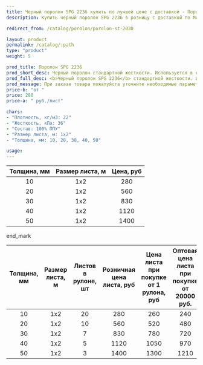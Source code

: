 ```yaml
---
title: Черный поролон SPG 2236 купить по лучшей цене с доставкой - Поролоныч
description: Купить черный поролон SPG 2236 в розницу с доставкой по Москве в интернет-магазине Поролоныча.

redirect_from: /catalog/porolon/porolon-st-2030

layout: product
permalink: /catalog/:path
type: "product"
weight: 5

prod_title: Поролон SPG 2236
prod_short_desc: Черный поролон стандартной жесткости. Используется в качестве упаковки для хрупких изделий, подарков а так же при перевозке.
prod_full_desc: <b>Черный поролон SPG 2236</b> стандартной жесткости. Используется в качестве упаковки для хрупких изделий, подарков а так же при перевозке.
prod_message: При заказе товара пожалуйста уточните необходимые параметры (толщина и количество листов).
price-b: "от "
price: 280
price-a: " руб./лист"

chars:
- "Плотность, кг/м3: 22"
- "Жесткость, кПа: 36"
- "Состав: 100% ППУ"
- "Размер листа, м: 1х2"
- "Толщина, мм: 10, 20, 30, 40, 50"

usage:
---
```

| Толщина, мм | Размер листа, м |Цена, руб
|:-----------:|:---------------:|:-------:|
|10|1x2|280
|20|1x2|560
|30|1x2|830
|40|1x2|1120
|50|1x2|1400

end_mark

| Толщина, мм | Размер листа, м | Листов в рулоне, шт | Розничная цена листа, руб | Цена листа при покупке от 1 рулона, руб | Оптовая цена листа при покупке от 20000 руб. |
|:-----------:|:---------------:|:-------------------:|:---------------------------:|:-----------------------------------------:|:----------------------------------------------:|
|10|1x2|20|280|260|240|
|20|1x2|10|560|520|480
|30|1x2|7|830|780|720
|40|1x2|5|1120|1050|970
|50|1x2|3|1400|1300|1210